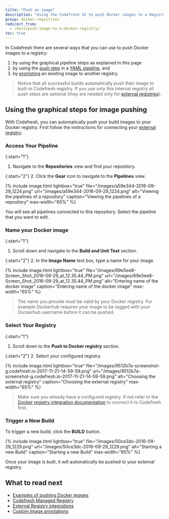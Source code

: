 ```yaml
---
title: "Push an image"
description: "Using the Codefresh UI to push Docker images to a Registry"
group: docker-registries
redirect_from:
  - /docs/push-image-to-a-docker-registry/
toc: true
---
```


In Codefresh there are several ways that you can use to push Docker images to a registry:

1. by using the graphical pipeline steps as explained in this page
1. by using the [push step]({{site.baseurl}}/docs/codefresh-yaml/steps/push/) in a [YAML pipeline]({{site.baseurl}}/docs/codefresh-yaml/steps/), and
1. by [promoting]({{site.baseurl}}/docs/docker-registries/codefresh-registry/#promoting-docker-images) an existing image to another registry.

> Notice that all successful builds automatically push their image to built-in Codefresh registry. If you use only this internal registry
all push steps are optional (they are needed only for [external registries]({{site.baseurl}}/docs/docker-registries/external-docker-registries/)).


## Using the graphical steps for image pushing

With Codefresh, you can automatically push your build images to your Docker registry. First follow the instructions for connecting your [external registry]({{site.baseurl}}/docs/docker-registries/external-docker-registries/).



### Access Your Pipeline

{:start="1"}
1. Navigate to the **Repositories** view and find your repository.

{:start="2"}
2. Click the **Gear** icon to navigate to the **Pipelines** view.

{% include image.html 
	lightbox="true" 
	file="/images/a59e344-2016-09-29_1224.png" 
	url="/images/a59e344-2016-09-29_1224.png" 
	alt="Viewing the pipelines of a repository" 
	caption="Viewing the pipelines of a repository"
	max-width="65%" 
	%}

You will see all pipelines connected to this repository. Select the pipeline that you want to edit.

### Name your Docker image

{:start="1"}
1. Scroll down and navigate to the **Build and Unit Test** section.

{:start="2"}
2. In the **Image Name** text box, type a name for your image.


{% include image.html 
	lightbox="true" 
	file="/images/69e5ee8-Screen_Shot_2016-09-29_at_12.35.44_PM.png" 
	url="/images/69e5ee8-Screen_Shot_2016-09-29_at_12.35.44_PM.png" 
	alt="Entering name of the docker image" 
	caption="Entering name of the docker image"
	max-width="65%" 
	%}

>The name you provide must be valid by your Docker registry. For example Dockerhub requires your image to be tagged with your Dockerhub username before it can be pushed.

### Select Your Registry

{:start="1"}
1. Scroll down to the **Push to Docker registry** section.

{:start="2"}
2. Select your configured registry.

{% include image.html 
	lightbox="true" 
	file="/images/9512b7a-screenshot-g.codefresh.io-2017-11-21-14-59-59.png" 
	url="/images/9512b7a-screenshot-g.codefresh.io-2017-11-21-14-59-59.png" 
	alt="Choosing the external registry" 
	caption="Choosing the external registry"
	max-width="65%" 
	%}


>Make sure you already have a configured registry. If not refer to the [Docker registry integration documentation]({{site.baseurl}}/docs/docker-registries/external-docker-registries/) to connect it to Codefresh first.


### Trigger a New Build

To trigger a new build, click the **BUILD** button.

{% include image.html 
	lightbox="true" 
	file="/images/50ce3dc-2016-09-29_1229.png" 
	url="/images/50ce3dc-2016-09-29_1229.png" 
	alt="Starting a new Build" 
	caption="Starting a new Build"
	max-width="65%" 
	%}

Once your image is built, it will automatically be pushed to your external registry.

## What to read next

- [Examples of pushing Docker images]({{site.baseurl}}/docs/yaml-examples/examples/build-and-push-an-image/) 
- [Codefresh Managed Registry]({{site.baseurl}}/docs/docker-registries/codefresh-registry/) 
- [External Registry integrations]({{site.baseurl}}/docs/docker-registries/external-docker-registries/) 
- [Custom Image annotations]({{site.baseurl}}/docs/docker-registries/metadata-annotations/) 
